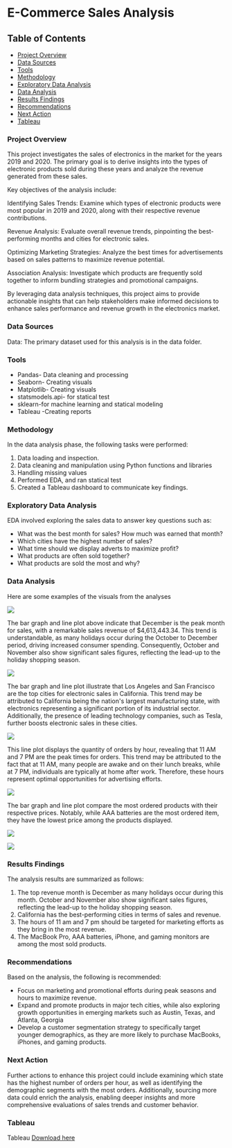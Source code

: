 # E-Commerce Sales Analysis

## Table of Contents 

- [Project Overview](#project-overview)
- [Data Sources ](#data-sources)
- [Tools](#tools)
- [Methodology](#methodology)
- [Exploratory Data Analysis](#exploratory-data-analysis)
- [Data Analysis](#data-analysis) 
- [Results Findings](#results-findings)
- [Recommendations](#recommendations)
- [Next Action](#next-action)
- [Tableau](#tableau)

### Project Overview 
This project investigates the sales of electronics in the market for the years 2019 and 2020. The primary goal is to derive insights into the types of electronic products sold during these years and analyze the revenue generated from these sales.

Key objectives of the analysis include:

Identifying Sales Trends: Examine which types of electronic products were most popular in 2019 and 2020, along with their respective revenue contributions.

Revenue Analysis: Evaluate overall revenue trends, pinpointing the best-performing months and cities for electronic sales.

Optimizing Marketing Strategies: Analyze the best times for advertisements based on sales patterns to maximize revenue potential.

Association Analysis: Investigate which products are frequently sold together to inform bundling strategies and promotional campaigns.

By leveraging data analysis techniques, this project aims to provide actionable insights that can help stakeholders make informed decisions to enhance sales performance and revenue growth in the electronics market.

### Data Sources 

Data: The primary dataset used for this analysis is in the data folder. 

### Tools 

- Pandas- Data cleaning and processing 
- Seaborn- Creating visuals
- Matplotlib- Creating visuals 
- statsmodels.api- for statical test
- sklearn-for machine learning and statical modeling
- Tableau -Creating reports

### Methodology 
  In the data analysis phase, the following tasks were performed:
  
  1. Data loading and inspection.
  2. Data cleaning and manipulation using Python functions and libraries
  3. Handling missing values
  4. Performed EDA, and ran statical test
  5. Created a Tableau dashboard to communicate key findings. 

### Exploratory Data Analysis

EDA involved exploring the sales data to answer key questions such as: 

- What was the best month for sales? How much was earned that month?
- Which cities have the highest number of sales?
- What time should we display adverts to maximize profit?
- What products are often sold together?
- What products are sold the most and why?



### Data Analysis 
Here are some examples of the visuals from the analyses 

![](image/Best_Month_for_Sales.jpg)

The bar graph and line plot above indicate that December is the peak month for sales, with a remarkable sales revenue of $4,613,443.34. This trend is understandable, as many holidays occur during the October to December period, driving increased consumer spending. Consequently, October and November also show significant sales figures, reflecting the lead-up to the holiday shopping season. 


![](image/2Best_city_for_Sales.jpg)

The bar graph and line plot illustrate that Los Angeles and San Francisco are the top cities for electronic sales in California. This trend may be attributed to California being the nation's largest manufacturing state, with electronics representing a significant portion of its industrial sector. Additionally, the presence of leading technology companies, such as Tesla, further boosts electronic sales in these cities. 


![](image/order_by_hour.jpg)

This line plot displays the quantity of orders by hour, revealing that 11 AM and 7 PM are the peak times for orders. This trend may be attributed to the fact that at 11 AM, many people are awake and on their lunch breaks, while at 7 PM, individuals are typically at home after work. Therefore, these hours represent optimal opportunities for advertising efforts.



![](image/Product_ordered_price.jpg) 


The bar graph and line plot compare the most ordered products with their respective prices. Notably, while AAA batteries are the most ordered item, they have the lowest price among the products displayed.



![](image/Sales_quantity_ordered.jpg)



![](image/Product_ordered_by_month.jpg)



### Results Findings
The analysis results are summarized as follows: 

1. The top revenue month is December as many holidays occur during this month. October and November also show significant sales figures, reflecting the lead-up to the holiday shopping season. 
2. California has the best-performing cities in terms of sales and revenue.
3. The hours of 11 am and 7 pm should be targeted for marketing efforts as they bring in the most revenue.
4. The MacBook Pro, AAA batteries, iPhone, and gaming monitors are among the most sold products.

### Recommendations 
Based on the analysis, the following is recommended: 
- Focus on marketing and promotional efforts during peak seasons and hours to maximize revenue.
- Expand and promote products in major tech cities, while also exploring growth opportunities in emerging markets such as Austin, Texas, and Atlanta, Georgia
- Develop a customer segmentation strategy to specifically target younger demographics, as they are more likely to purchase MacBooks, iPhones, and gaming products.
  
### Next Action
Further actions to enhance this project could include examining which state has the highest number of orders per hour, as well as identifying the demographic segments with the most orders. Additionally, sourcing more data could enrich the analysis, enabling deeper insights and more comprehensive evaluations of sales trends and customer behavior.


### Tableau 
Tableau [Download here](https://public.tableau.com/app/profile/thierno.barry8424/viz/ElectronicSales_16927830576570/Dashboard1)

